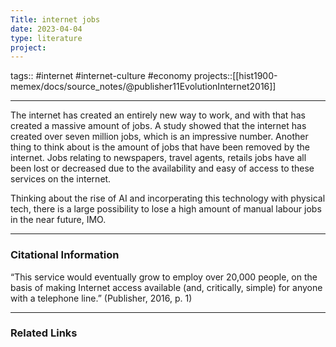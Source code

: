 ```yaml
---
Title: internet jobs
date: 2023-04-04
type: literature
project:
---
```

tags:: #internet #internet-culture #economy 
projects::[[hist1900-memex/docs/source_notes/@publisher11EvolutionInternet2016]]


---

The internet has created an entirely new way to work, and with that has created a massive amount of jobs. A study showed that the internet has created over seven million jobs, which is an impressive number. Another thing to think about is the amount of jobs that have been removed by the internet. Jobs relating to newspapers, travel agents, retails jobs have all been lost or decreased due to the availability and easy of access to these services on the internet.

Thinking about the rise of AI and incorperating this technology with physical tech, there is a large possibility to lose a high amount of manual labour jobs in the near future, IMO.

---
### Citational Information

“This service would eventually grow to employ over 20,000 people, on the basis of making Internet access available (and, critically, simple) for anyone with a telephone line.” (Publisher, 2016, p. 1) 

---

### Related Links

